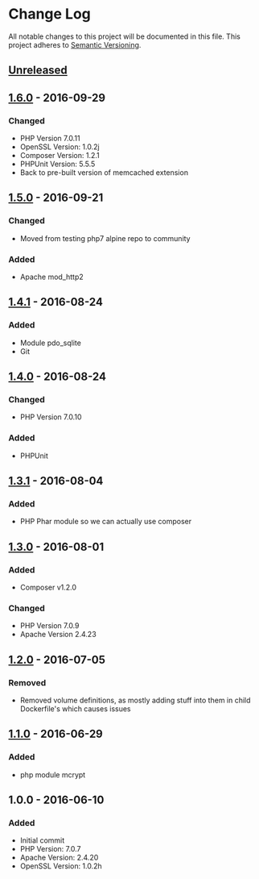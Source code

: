# Change Log
All notable changes to this project will be documented in this file.
This project adheres to [Semantic Versioning](http://semver.org/).

## [Unreleased]

## [1.6.0] - 2016-09-29
### Changed
- PHP Version 7.0.11
- OpenSSL Version: 1.0.2j
- Composer Version: 1.2.1
- PHPUnit Version: 5.5.5
- Back to pre-built version of memcached extension

## [1.5.0] - 2016-09-21
### Changed
- Moved from testing php7 alpine repo to community

### Added
- Apache mod_http2

## [1.4.1] - 2016-08-24
### Added
- Module pdo_sqlite
- Git

## [1.4.0] - 2016-08-24
### Changed
- PHP Version 7.0.10

### Added
- PHPUnit

## [1.3.1] - 2016-08-04
### Added
- PHP Phar module so we can actually use composer

## [1.3.0] - 2016-08-01
### Added
- Composer v1.2.0

### Changed
- PHP Version 7.0.9
- Apache Version 2.4.23

## [1.2.0] - 2016-07-05
### Removed
- Removed volume definitions, as mostly adding stuff into them in child Dockerfile's which causes issues

## [1.1.0] - 2016-06-29
### Added
- php module mcrypt

## 1.0.0 - 2016-06-10
### Added
- Initial commit
- PHP Version: 7.0.7
- Apache Version: 2.4.20
- OpenSSL Version: 1.0.2h

[Unreleased]: https://github.com/p13eater/docker-apache-php/compare/v1.6.0...HEAD
[1.6.0]: https://github.com/p13eater/docker-apache-php/compare/v1.5.0...v1.6.0
[1.5.0]: https://github.com/p13eater/docker-apache-php/compare/v1.4.1...v1.5.0
[1.4.1]: https://github.com/p13eater/docker-apache-php/compare/v1.4.0...v1.4.1
[1.4.0]: https://github.com/p13eater/docker-apache-php/compare/v1.3.1...v1.4.0
[1.3.1]: https://github.com/p13eater/docker-apache-php/compare/v1.3.0...v1.3.1
[1.3.0]: https://github.com/p13eater/docker-apache-php/compare/v1.2.0...v1.3.0
[1.2.0]: https://github.com/p13eater/docker-apache-php/compare/v1.1.0...v1.2.0
[1.1.0]: https://github.com/p13eater/docker-apache-php/compare/v1.0.0...v1.1.0